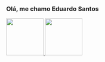 ### Olá, me chamo Eduardo Santos

<div>
  <a href="https://github.com/edus3k">
  <img height="100rem" src="https://github-readme-stats.vercel.app/api?username=edus3k&count_private=true&show_icons=true&theme=dracula"/>
  <img height="100rem" src="https://github-readme-stats.vercel.app/api/top-langs/?username=edus3k&layout=compact&theme=dracula"\>
</div>
